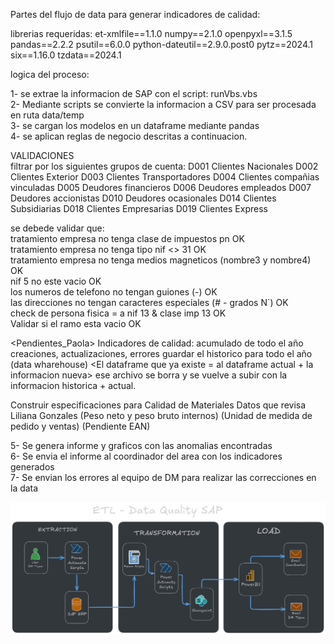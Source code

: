 Partes del flujo de data para generar indicadores de calidad:

librerias requeridas:
et-xmlfile==1.1.0
numpy==2.1.0
openpyxl==3.1.5
pandas==2.2.2
psutil==6.0.0
python-dateutil==2.9.0.post0
pytz==2024.1
six==1.16.0
tzdata==2024.1

logica del proceso:

1- se extrae la informacion de SAP con el script: runVbs.vbs  
2- Mediante scripts se convierte la informacion a CSV para ser procesada en ruta data/temp  
3- se cargan los modelos en un dataframe mediante pandas  
4- se aplican reglas de negocio descritas a continuacion.

VALIDACIONES  
filtrar por los siguientes grupos de cuenta:
D001 Clientes Nacionales
D002 Clientes Exterior
D003 Clientes Transportadores
D004 Clientes compañias vinculadas
D005 Deudores financieros
D006 Deudores empleados
D007 Deudores accionistas
D010 Deudores ocasionales
D014 Clientes Subsidiarias
D018 Clientes Empresarias
D019 Clientes Express

se debede validar que:  
tratamiento empresa no tenga clase de impuestos pn OK  
tratamiento empresa no tenga tipo nif <> 31 OK  
tratamiento empresa no tenga medios magneticos (nombre3 y nombre4) OK  
nif 5 no este vacio OK  
los numeros de telefono no tengan guiones (-) OK  
las direcciones no tengan caracteres especiales (# - grados N`) OK  
check de persona fisica = a nif 13 & clase imp 13 OK  
Validar si el ramo esta vacio OK

<Pendientes_Paola>
Indicadores de calidad:
acumulado de todo el año
creaciones, actualizaciones, errores
guardar el historico para todo el año (data wharehouse)
<El dataframe que ya existe = al dataframe actual + la informacion nueva>
ese archivo se borra y se vuelve a subir con la informacion historica + actual.

<MATERIALES>
Construir especificaciones para Calidad de Materiales
Datos que revisa Liliana Gonzales
(Peso neto y peso bruto internos)
(Unidad de medida de pedido y ventas)
(Pendiente EAN)

5- Se genera informe y graficos con las anomalias encontradas  
6- Se envia el informe al coordinador del area con los indicadores generados  
7- Se envian los errores al equipo de DM para realizar las correcciones en la data

![image](images/image.png)
